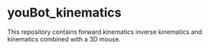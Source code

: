 # youBot_kinematics
This repository contains forward kinematics inverse kinematics and kinematics combined with a 3D mouse.
